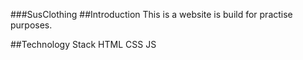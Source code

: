 ###SusClothing
##Introduction 
This is a website is build for practise purposes.

##Technology Stack
HTML CSS JS
